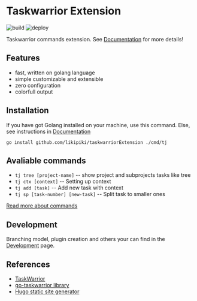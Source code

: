 # Taskwarrior Extension
![build](https://github.com/likipiki/taskwarriorExtension/actions/workflows/build.yaml/badge.svg) ![deploy](https://github.com/likipiki/taskwarriorExtension/actions/workflows/hugo.yaml/badge.svg)

Taskwarrior commands extension. See [Documentation](https://likipiki.github.io/taskwarriorExtension/) for more details!

## Features
- fast, written on golang language 
- simple customizable and extensible
- zero configuration
- colorfull output

## Installation

If you have got Golang installed on your machine, use this command. Else, see instructions in [Documentation](https://likipiki.github.io/taskwarriorExtension/#installation)

```console
go install github.com/likipiki/taskwarriorExtension ./cmd/tj
```

## Avaliable commands
- `tj tree [project-name]` -- show project and subprojects tasks like tree
- `tj ctx [context]` -- Setting up context
- `tj add [task]` -- Add new task with context
- `tj sp [task-number] [new-task]` -- Split task to smaller ones

[Read more about commands](https://likipiki.github.io/taskwarriorExtension/docs/usage)

## Development
Branching model, plugin creation and others your can find in the [Development](https://likipiki.github.io/taskwarriorExtension/docs/development/) page.

## References
- [TaskWarrior](https://taskwarrior.org)
- [go-taskwarrior library](https://github.com/jubnzv/go-taskwarrior)
- [Hugo static site generator](https://gohugo.io)
